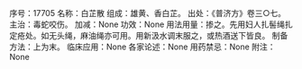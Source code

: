 序号：17705
名称：白芷散
组成：雄黄、香白芷。
出处：《普济方》卷三○七。
主治：毒蛇咬伤。
加减：None
功效：None
用法用量：掺之。先用妇人扎髻绳扎定疮处。如无头绳，麻油绳亦可用。用新汲水调末服之，或热酒送下皆良。
制备方法：上为末。
临床应用：None
各家论述：None
用药禁忌：None
附注：None
